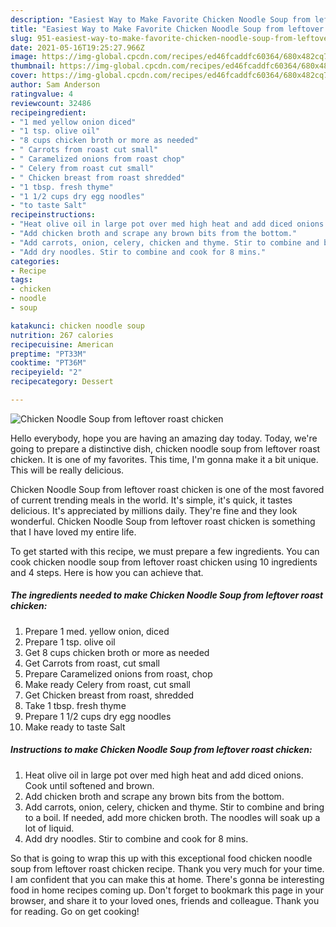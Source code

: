 ```yaml
---
description: "Easiest Way to Make Favorite Chicken Noodle Soup from leftover roast chicken"
title: "Easiest Way to Make Favorite Chicken Noodle Soup from leftover roast chicken"
slug: 951-easiest-way-to-make-favorite-chicken-noodle-soup-from-leftover-roast-chicken
date: 2021-05-16T19:25:27.966Z
image: https://img-global.cpcdn.com/recipes/ed46fcaddfc60364/680x482cq70/chicken-noodle-soup-from-leftover-roast-chicken-recipe-main-photo.jpg
thumbnail: https://img-global.cpcdn.com/recipes/ed46fcaddfc60364/680x482cq70/chicken-noodle-soup-from-leftover-roast-chicken-recipe-main-photo.jpg
cover: https://img-global.cpcdn.com/recipes/ed46fcaddfc60364/680x482cq70/chicken-noodle-soup-from-leftover-roast-chicken-recipe-main-photo.jpg
author: Sam Anderson
ratingvalue: 4
reviewcount: 32486
recipeingredient:
- "1 med yellow onion diced"
- "1 tsp. olive oil"
- "8 cups chicken broth or more as needed"
- " Carrots from roast cut small"
- " Caramelized onions from roast chop"
- " Celery from roast cut small"
- " Chicken breast from roast shredded"
- "1 tbsp. fresh thyme"
- "1 1/2 cups dry egg noodles"
- "to taste Salt"
recipeinstructions:
- "Heat olive oil in large pot over med high heat and add diced onions. Cook until softened and brown."
- "Add chicken broth and scrape any brown bits from the bottom."
- "Add carrots, onion, celery, chicken and thyme. Stir to combine and bring to a boil. If needed, add more chicken broth. The noodles will soak up a lot of liquid."
- "Add dry noodles. Stir to combine and cook for 8 mins."
categories:
- Recipe
tags:
- chicken
- noodle
- soup

katakunci: chicken noodle soup 
nutrition: 267 calories
recipecuisine: American
preptime: "PT33M"
cooktime: "PT36M"
recipeyield: "2"
recipecategory: Dessert

---
```



![Chicken Noodle Soup from leftover roast chicken](https://img-global.cpcdn.com/recipes/ed46fcaddfc60364/680x482cq70/chicken-noodle-soup-from-leftover-roast-chicken-recipe-main-photo.jpg)

Hello everybody, hope you are having an amazing day today. Today, we're going to prepare a distinctive dish, chicken noodle soup from leftover roast chicken. It is one of my favorites. This time, I'm gonna make it a bit unique. This will be really delicious.



Chicken Noodle Soup from leftover roast chicken is one of the most favored of current trending meals in the world. It's simple, it's quick, it tastes delicious. It's appreciated by millions daily. They're fine and they look wonderful. Chicken Noodle Soup from leftover roast chicken is something that I have loved my entire life.


To get started with this recipe, we must prepare a few ingredients. You can cook chicken noodle soup from leftover roast chicken using 10 ingredients and 4 steps. Here is how you can achieve that.

<!--inarticleads1-->

##### The ingredients needed to make Chicken Noodle Soup from leftover roast chicken:

1. Prepare 1 med. yellow onion, diced
1. Prepare 1 tsp. olive oil
1. Get 8 cups chicken broth or more as needed
1. Get  Carrots from roast, cut small
1. Prepare  Caramelized onions from roast, chop
1. Make ready  Celery from roast, cut small
1. Get  Chicken breast from roast, shredded
1. Take 1 tbsp. fresh thyme
1. Prepare 1 1/2 cups dry egg noodles
1. Make ready to taste Salt




<!--inarticleads2-->

##### Instructions to make Chicken Noodle Soup from leftover roast chicken:

1. Heat olive oil in large pot over med high heat and add diced onions. Cook until softened and brown.
1. Add chicken broth and scrape any brown bits from the bottom.
1. Add carrots, onion, celery, chicken and thyme. Stir to combine and bring to a boil. If needed, add more chicken broth. The noodles will soak up a lot of liquid.
1. Add dry noodles. Stir to combine and cook for 8 mins.




So that is going to wrap this up with this exceptional food chicken noodle soup from leftover roast chicken recipe. Thank you very much for your time. I am confident that you can make this at home. There's gonna be interesting food in home recipes coming up. Don't forget to bookmark this page in your browser, and share it to your loved ones, friends and colleague. Thank you for reading. Go on get cooking!

